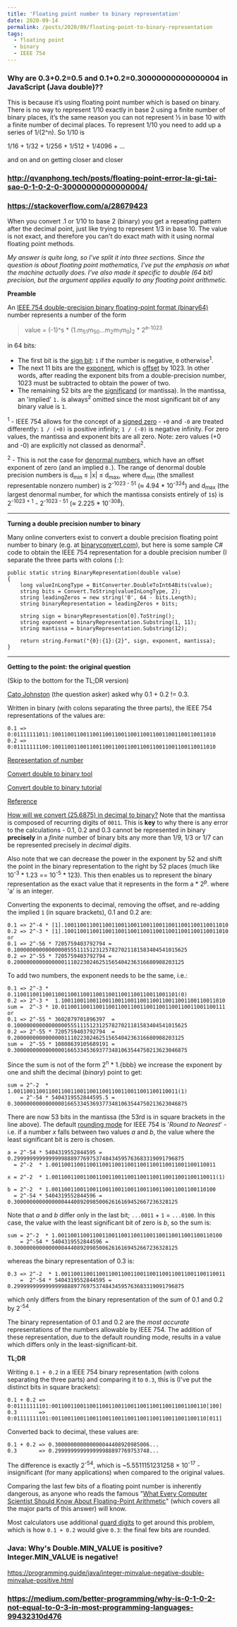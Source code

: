 ```yaml
---
title: 'Floating point number to binary representation'
date: 2020-09-14
permalink: /posts/2020/09/floating-point-to-binary-representation
tags:
  - floating point
  - binary
  - IEEE 754
---
```


### Why are 0.3+0.2=0.5 and 0.1+0.2=0.30000000000000004 in JavaScript (Java double)??
This is because it’s using floating point number which is based on binary. There is no way to represent 1/10 exactly in base 2 using a finite number of binary places, it’s the same reason you can not represent ⅓ in base 10 with a finite number of decimal places. To represent 1/10 you need to add up a series of 1/(2^n). So 1/10 is

1/16 + 1/32 + 1/256 + 1/512 + 1/4096 + …

and on and on getting closer and closer

### http://qvanphong.tech/posts/floating-point-error-la-gi-tai-sao-0-1-0-2-0-30000000000000004/

### https://stackoverflow.com/a/28679423

When you convert .1 or 1/10 to base 2 (binary) you get a repeating pattern after the decimal point, 
just like trying to represent 1/3 in base 10. 
The value is not exact, and therefore you can't do exact math with it using normal floating point methods.


*My answer is quite long, so I've split it into three sections. Since the question is about floating point mathematics, I've put the emphasis on what the machine actually does. I've also made it specific to double (64 bit) precision, but the argument applies equally to any floating point arithmetic.*

**Preamble**

An [IEEE 754 double-precision binary floating-point format (binary64)](http://en.wikipedia.org/wiki/Double-precision_floating-point_format) number represents a number of the form

> value = (-1)^s * (1.m<sub>51</sub>m<sub>50</sub>...m<sub>2</sub>m<sub>1</sub>m<sub>0</sub>)<sub>2</sub> * 2<sup>e-1023</sup>

in 64 bits:

* The first bit is the [sign bit](http://en.wikipedia.org/wiki/Sign_bit): `1` if the number is negative, `0` otherwise<sup>1</sup>.
* The next 11 bits are the [exponent](http://en.wikipedia.org/wiki/Exponentiation), which is [offset](http://en.wikipedia.org/wiki/Offset_binary) by 1023. In other words, after reading the exponent bits from a double-precision number, 1023 must be subtracted to obtain the power of two.
* The remaining 52 bits are the [significand](http://en.wikipedia.org/wiki/Significand) (or mantissa). In the mantissa, an 'implied' `1.` is always<sup>2</sup> omitted since the most significant bit of any binary value is `1`.

<sup>1</sup> - IEEE 754 allows for the concept of a [signed zero](http://en.wikipedia.org/wiki/Signed_zero) - `+0` and `-0` are treated differently: `1 / (+0)` is positive infinity; `1 / (-0)` is negative infinity. For zero values, the mantissa and exponent bits are all zero. Note: zero values (+0 and -0) are explicitly not classed as denormal<sup>2</sup>.

<sup>2</sup> - This is not the case for [denormal numbers](http://en.wikipedia.org/wiki/Denormal_number), which have an offset exponent of zero (and an implied `0.`). The range of denormal double precision numbers is d<sub>min</sub> ≤ |x| ≤ d<sub>max</sub>, where d<sub>min</sub> (the smallest representable nonzero number) is 2<sup>-1023 - 51</sup> (≈ 4.94 * 10<sup>-324</sup>) and d<sub>max</sub> (the largest denormal number, for which the mantissa consists entirely of `1`s) is 2<sup>-1023 + 1</sup> - 2<sup>-1023 - 51</sup> (≈ 2.225 * 10<sup>-308</sup>).

---

**Turning a double precision number to binary**

Many online converters exist to convert a double precision floating point number to binary (e.g. at [binaryconvert.com](http://www.binaryconvert.com/convert_double.html)), but here is some sample C# code to obtain the IEEE 754 representation for a double precision number (I separate the three parts with colons (`:`):

    public static string BinaryRepresentation(double value)
    {
        long valueInLongType = BitConverter.DoubleToInt64Bits(value);
        string bits = Convert.ToString(valueInLongType, 2);
        string leadingZeros = new string('0', 64 - bits.Length);
        string binaryRepresentation = leadingZeros + bits;

        string sign = binaryRepresentation[0].ToString();
        string exponent = binaryRepresentation.Substring(1, 11);
        string mantissa = binaryRepresentation.Substring(12);

        return string.Format("{0}:{1}:{2}", sign, exponent, mantissa);
    }

---

**Getting to the point: the original question**

(Skip to the bottom for the TL;DR version)

[Cato Johnston](https://stackoverflow.com/users/62118/cato-johnston) (the question asker) asked why 0.1 + 0.2 != 0.3.

Written in binary (with colons separating the three parts), the IEEE 754 representations of the values are:

    0.1 => 0:01111111011:1001100110011001100110011001100110011001100110011010 
    0.2 => 0:01111111100:1001100110011001100110011001100110011001100110011010

[Representation of number](https://en.m.wikipedia.org/wiki/IEEE_754-1985#Representation_of_numbers)

[Convert double to binary tool](https://www.binaryconvert.com/result_double.html?decimal=049)

[Convert double to binary tutorial](http://mathcenter.oxford.emory.edu/site/cs170/ieee754/)

[Reference](http://cstl-csm.semo.edu/xzhang/Class%20Folder/CS280/Workbook_HTML/FLOATING_tut.htm)

[How will we convert (25.6875) in decimal to binary?](https://www.quora.com/How-will-we-convert-25-6875-in-decimal-to-binary)
Note that the mantissa is composed of recurring digits of `0011`. This is **key** to why there is any error to the calculations - 0.1, 0.2 and 0.3 cannot be represented in binary **precisely** in a *finite* number of binary bits any more than 1/9, 1/3 or 1/7 can be represented precisely in *decimal digits*.

Also note that we can decrease the power in the exponent by 52 and shift the point in the binary representation to the right by 52 places (much like 10<sup>-3</sup> * 1.23 == 10<sup>-5</sup> * 123). This then enables us to represent the binary representation as the exact value that it represents in the form a * 2<sup>p</sup>. where 'a' is an integer.

Converting the exponents to decimal, removing the offset, and re-adding the implied `1` (in square brackets), 0.1 and 0.2 are:

    0.1 => 2^-4 * [1].1001100110011001100110011001100110011001100110011010
    0.2 => 2^-3 * [1].1001100110011001100110011001100110011001100110011010
    or
    0.1 => 2^-56 * 7205759403792794 = 0.1000000000000000055511151231257827021181583404541015625
    0.2 => 2^-55 * 7205759403792794 = 0.200000000000000011102230246251565404236316680908203125

To add two numbers, the exponent needs to be the same, i.e.:

    0.1 => 2^-3 *  0.1100110011001100110011001100110011001100110011001101(0)
    0.2 => 2^-3 *  1.1001100110011001100110011001100110011001100110011010
    sum =  2^-3 * 10.0110011001100110011001100110011001100110011001100111
    or
    0.1 => 2^-55 * 3602879701896397  = 0.1000000000000000055511151231257827021181583404541015625
    0.2 => 2^-55 * 7205759403792794  = 0.200000000000000011102230246251565404236316680908203125
    sum =  2^-55 * 10808639105689191 = 0.3000000000000000166533453693773481063544750213623046875

Since the sum is not of the form 2<sup>n</sup> * 1.{bbb} we increase the exponent by one and shift the decimal (*binary*) point to get:

    sum = 2^-2  * 1.0011001100110011001100110011001100110011001100110011(1)
        = 2^-54 * 5404319552844595.5 = 0.3000000000000000166533453693773481063544750213623046875

There are now 53 bits in the mantissa (the 53rd is in square brackets in the line above). The default [rounding mode](https://en.wikipedia.org/wiki/IEEE_754-1985#Rounding_floating-point_numbers) for IEEE 754 is '*Round to Nearest*' - i.e. if a number *x* falls between two values *a* and *b*, the value where the least significant bit is zero is chosen.

    a = 2^-54 * 5404319552844595 = 0.299999999999999988897769753748434595763683319091796875
      = 2^-2  * 1.0011001100110011001100110011001100110011001100110011

    x = 2^-2  * 1.0011001100110011001100110011001100110011001100110011(1)

    b = 2^-2  * 1.0011001100110011001100110011001100110011001100110100
      = 2^-54 * 5404319552844596 = 0.3000000000000000444089209850062616169452667236328125
    
Note that *a* and *b* differ only in the last bit; `...0011` + `1` = `...0100`. In this case, the value with the least significant bit of zero is *b*, so the sum is:

    sum = 2^-2  * 1.0011001100110011001100110011001100110011001100110100
        = 2^-54 * 5404319552844596 = 0.3000000000000000444089209850062616169452667236328125

whereas the binary representation of 0.3 is:

    0.3 => 2^-2  * 1.0011001100110011001100110011001100110011001100110011
        =  2^-54 * 5404319552844595 = 0.299999999999999988897769753748434595763683319091796875

which only differs from the binary representation of the sum of 0.1 and 0.2 by 2<sup>-54</sup>.

The binary representation of 0.1 and 0.2 are the *most accurate* representations of the numbers allowable by IEEE 754. The addition of these representation, due to the default rounding mode, results in a value which differs only in the least-significant-bit.

**TL;DR**

Writing `0.1 + 0.2` in a IEEE 754 binary representation (with colons separating the three parts) and comparing it to `0.3`, this is (I've put the distinct bits in square brackets):

    0.1 + 0.2 => 0:01111111101:0011001100110011001100110011001100110011001100110[100]
    0.3       => 0:01111111101:0011001100110011001100110011001100110011001100110[011]

Converted back to decimal, these values are:

    0.1 + 0.2 => 0.300000000000000044408920985006...
    0.3       => 0.299999999999999988897769753748...

The difference is exactly 2<sup>-54</sup>, which is ~5.5511151231258 × 10<sup>-17</sup> - insignificant (for many applications) when compared to the original values.

Comparing the last few bits of a floating point number is inherently dangerous, as anyone who reads the famous "[What Every Computer Scientist Should Know About Floating-Point Arithmetic](http://docs.oracle.com/cd/E19957-01/806-3568/ncg_goldberg.html)" (which covers all the major parts of this answer) will know.

Most calculators use additional [guard digits](https://en.wikipedia.org/wiki/Guard_digit) to get around this problem, which is how `0.1 + 0.2` would give `0.3`: the final few bits are rounded.

### Java: Why's Double.MIN_VALUE is positive? Integer.MIN_VALUE is negative!

https://programming.guide/java/integer-minvalue-negative-double-minvalue-positive.html

### https://medium.com/better-programming/why-is-0-1-0-2-not-equal-to-0-3-in-most-programming-languages-99432310d476
